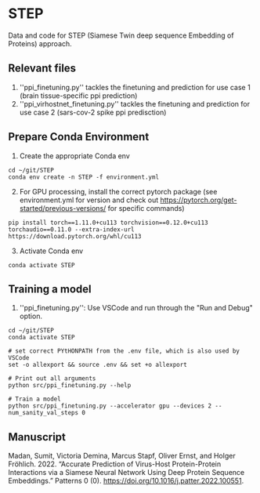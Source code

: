 # STEP
Data and code for STEP (Siamese Twin deep sequence Embedding of Proteins) approach.

## Relevant files
1. ''ppi_finetuning.py'' tackles the finetuning and prediction for use case 1 (brain tissue-specific ppi prediction)
2. ''ppi_virhostnet_finetuning.py'' tackles the finetuning and prediction for use case 2 (sars-cov-2 spike ppi predisction)

## Prepare Conda Environment
1. Create the appropriate Conda env 
```
cd ~/git/STEP
conda env create -n STEP -f environment.yml
```
2. For GPU processing, install the correct pytorch package (see environment.yml for version and check out https://pytorch.org/get-started/previous-versions/ for specific commands)
```
pip install torch==1.11.0+cu113 torchvision==0.12.0+cu113 torchaudio==0.11.0 --extra-index-url https://download.pytorch.org/whl/cu113
```
3. Activate Conda env
```
conda activate STEP
```

## Training a model
1. ''ppi_finetuning.py'': Use VSCode and run through the "Run and Debug" option.
```
cd ~/git/STEP
conda activate STEP

# set correct PYtHONPATH from the .env file, which is also used by VSCode
set -o allexport && source .env && set +o allexport  

# Print out all arguments
python src/ppi_finetuning.py --help

# Train a model
python src/ppi_finetuning.py --accelerator gpu --devices 2 --num_sanity_val_steps 0
```

## Manuscript
Madan, Sumit, Victoria Demina, Marcus Stapf, Oliver Ernst, and Holger Fröhlich. 2022. “Accurate Prediction of Virus-Host Protein-Protein Interactions via a Siamese Neural Network Using Deep Protein Sequence Embeddings.” Patterns 0 (0). https://doi.org/10.1016/j.patter.2022.100551.
